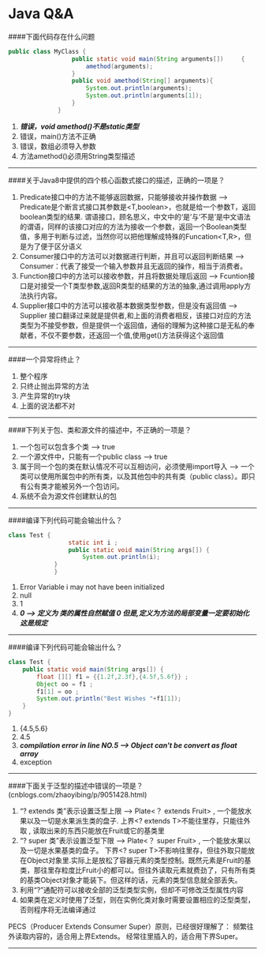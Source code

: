 # Java Q&A

####下面代码存在什么问题
```java
public class MyClass {
                  public static void main(String arguments[])     {
                      amethod(arguments);
                  }
                  public void amethod(String[] arguments){
                      System.out.println(arguments);
                      System.out.println(arguments[1]);
                  }
              }
```
1. ***错误，void amethod()不是static类型***
2. 错误，main()方法不正确
3. 错误，数组必须导入参数
4. 方法amethod()必须用String类型描述

***

####关于Java8中提供的四个核心函数式接口的描述，正确的一项是？
1. Predicate接口中的方法不能够返回数据，只能够接收并操作数据    --> Predicate是个断言式接口其参数是<T,boolean>，也就是给一个参数T，返回boolean类型的结果. 谓语接口，顾名思义，中文中的‘是’与‘不是’是中文语法的谓语，同样的该接口对应的方法为接收一个参数，返回一个Boolean类型值，多用于判断与过滤，当然你可以把他理解成特殊的Funcation<T,R>，但是为了便于区分语义 
2. Consumer接口中的方法可以对数据进行判断，并且可以返回判断结果  --> Consumer：代表了接受一个输入参数并且无返回的操作，相当于消费者。
3. Function接口中的方法可以接收参数，并且将数据处理后返回       --> Fcuntion接口是对接受一个T类型参数,返回R类型的结果的方法的抽象,通过调用apply方法执行内容。
4. Supplier接口中的方法可以接收基本数据类型参数，但是没有返回值  --> Supplier 接口翻译过来就是提供者,和上面的消费者相反，该接口对应的方法类型为不接受参数，但是提供一个返回值，通俗的理解为这种接口是无私的奉献者，不仅不要参数，还返回一个值,使用get()方法获得这个返回值

***

####一个异常将终止？
1. 整个程序
2. 只终止抛出异常的方法
3. 产生异常的try块
4. 上面的说法都不对
***

####下列关于包、类和源文件的描述中，不正确的一项是？
1. 一个包可以包含多个类                                   --> true
2. 一个源文件中，只能有一个public class                    --> true
3. 属于同一个包的类在默认情况不可以互相访问，必须使用import导入 --> 一个类可以使用所属包中的所有类，以及其他包中的共有类（public class）。即只有公有类才能被另外一个包访问。
4. 系统不会为源文件创建默认的包
***

####编译下列代码可能会输出什么？
```java
class Test {
                 static int i ;  
                 public static void main(String args[]) {
                     System.out.println(i);
             }
             }
```
1. Error Variable i may not have been initialized
2. null
3. 1
4. ***0  --> 定义为 类的属性自然赋值 0 但是,定义为方法的局部变量一定要初始化 这是规定***

***

####编译下列代码可能会输出什么？
```java
class Test {
    public static void main(String args[]) {
        float [][] f1 = {{1.2f,2.3f},{4.5f,5.6f}} ;
        Object oo = f1 ;
        f1[1] = oo ;
        System.out.println("Best Wishes "+f1[1]);
    }
}
```
1. {4.5,5.6}
2. 4.5
3. ***compilation error in line NO.5  --> Object can't be convert as float array***
4. exception
***

####下面关于泛型的描述中错误的一项是？  (cnblogs.com/zhaoyibing/p/9051428.html)
1. “? extends 类”表示设置泛型上限                    --> Plate<？ extends Fruit> , 一个能放水果以及一切是水果派生类的盘子. 上界<? extends T>不能往里存，只能往外取 , 读取出来的东西只能放在Fruit或它的基类里
2. “? super 类”表示设置泛型下限                      --> Plate<？ super Fruit> , 一个能放水果以及一切是水果基类的盘子。 下界<? super T>不影响往里存，但往外取只能放在Object对象里.实际上是放松了容器元素的类型控制。既然元素是Fruit的基类，那往里存粒度比Fruit小的都可以。但往外读取元素就费劲了，只有所有类的基类Object对象才能装下。但这样的话，元素的类型信息就全部丢失。
3. 利用“?”通配符可以接收全部的泛型类型实例，但却不可修改泛型属性内容
4. 如果类在定义时使用了泛型，则在实例化类对象时需要设置相应的泛型类型，否则程序将无法编译通过

PECS（Producer Extends Consumer Super）原则，已经很好理解了：
频繁往外读取内容的，适合用上界Extends。
经常往里插入的，适合用下界Super。
***
